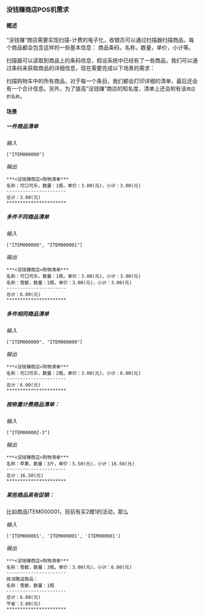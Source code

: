 ### 没钱赚商店POS机需求

#### 概述

“没钱赚”商店需要实现扫描-计费的电子化，收银员可以通过扫描器扫描商品，每个商品都会包含这样的一些基本信息：
商品条码，名称，数量，单价，小计等。

扫描器可以读取到商品上的条码信息，假设系统中已经有了一些商品，我们可以通过条码来获取商品的详细信息，现在需要完成以下场景的需求：

扫描购物车中的所有商品，对于每一个条目，我们都会打印详细的清单，最后还会有一个合计信息。另外，为了提高“没钱赚”商店的知名度，清单上还会附有该`商店的名称`。

#### 场景

##### 一件商品清单

*输入*

```
["ITEM000000"]
```

*输出*

```
***<没钱赚商店>购物清单***
名称：可口可乐，数量：1瓶，单价：3.00(元)，小计：3.00(元)
----------------------
总计：3.00(元)
**********************
```

##### 多件不同商品清单

*输入*

```
["ITEM000000", "ITEM000001"]
```

*输出*

```
***<没钱赚商店>购物清单***
名称：可口可乐，数量：1瓶，单价：3.00(元)，小计：3.00(元)
名称：雪碧，数量：1瓶，单价：3.00(元)，小计：3.00(元)
----------------------
总计：6.00(元)
**********************
```

##### 多件相同商品清单

*输入*

```
["ITEM000000", "ITEM000000"]
```

*输出*

```
***<没钱赚商店>购物清单***
名称：可口可乐，数量：2瓶，单价：3.00(元)，小计：6.00(元)
----------------------
总计：6.00(元)
**********************
```

##### 按称重计费商品清单：

*输入*

```
["ITEM000002-3"]
```

*输出*

```
***<没钱赚商店>购物清单***
名称：苹果，数量：3斤，单价：5.50(元)，小计：16.50(元)
----------------------
总计：16.50(元)
**********************
```

##### 某些商品具有促销：

比如商品ITEM000001，目前有买2赠1的活动，那么

*输入*

```
['ITEM000001', 'ITEM000001', 'ITEM000001']
```

*输出*

```
***<没钱赚商店>购物清单***
名称：雪碧，数量：3瓶，单价：3.00(元)，小计：6.00(元)
----------------------
挥泪赠送商品：
名称：雪碧，数量：1瓶
----------------------
总计：6.00(元)
节省：3.00(元)
**********************
```